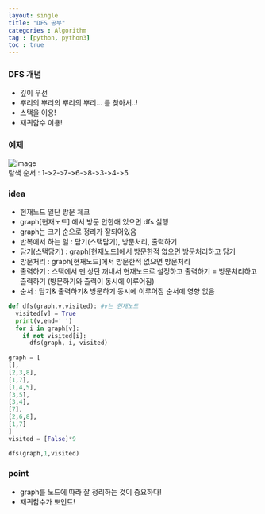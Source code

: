 ```yaml
---
layout: single
title: "DFS 공부"
categories : Algorithm
tag : [python, python3]
toc : true
---
```


### DFS 개념 
- 깊이 우선
- 뿌리의 뿌리의 뿌리의 뿌리... 를 찾아서..!
- 스택을 이용!
- 재귀함수 이용!


###  예제
![image](https://user-images.githubusercontent.com/75241542/160992601-f87529f7-4bd3-4296-97c4-48c4570c67eb.png)  
탐색 순서 : 1->2->7->6->8->3->4->5

### idea
- 현재노드 일단 방문 체크
- graph[현재노드] 에서 방문 안한애 있으면 dfs 실행
- graph는 크기 순으로 정리가 잘되어있음
- 반복에서 하는 일 : 담기(스택담기), 방문처리, 출력하기
- 담기(스택담기) : graph[현재노드]에서 방문한적 없으면 방문처리하고 담기
- 방문처리 : graph[현재노드]에서 방문한적 없으면 방문처리
- 출력하기 : 스택에서 맨 상단 꺼내서 현재노드로 설정하고 출력하기 = 방문처리하고 출력하기 (방문하기와 출력이 동시에 이루어짐)
- 순서 : 담기& 출력하기& 방문하기 동시에 이루어짐 순서에 영향 없음  
``` python
def dfs(graph,v,visited): #v는 현재노드
  visited[v] = True
  print(v,end=' ')
  for i in graph[v]:
    if not visited[i]:
      dfs(graph, i, visited)
      
graph = [
[],
[2,3,8],
[1,7],
[1,4,5],
[3,5],
[3,4],
[7],
[2,6,8],
[1,7]
]
visited = [False]*9

dfs(graph,1,visited)
```
### point 
- graph를 노드에 따라 잘 정리하는 것이 중요하다!
- 재귀함수가 뽀인트!
